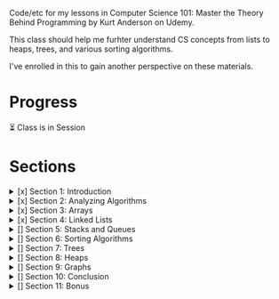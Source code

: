 Code/etc for my lessons in Computer Science 101: Master the Theory Behind Programming by Kurt Anderson on Udemy.

This class should help me furhter understand CS concepts from lists to heaps, trees, and various sorting algorithms. 

I've enrolled in this to gain another perspective on these materials.

# Progress
:hourglass_flowing_sand: Class is in Session

# Sections
<details>
<summary>[x] Section 1: Introduction</summary>

- [x] 1. Introduction
- [x] 2. Binary Number Introduction
- [x] 3. Binary Deca Number Conversion
- [x] 4. Binary Number System Notes
</details>

<details>
<summary>[x] Section 2: Analyzing Algorithms</summary>

- [x] 5. All Notes
- [x] 6. Introduction to Time-Complexity
- [x] 7. Math Refresher: Logarithmic Functions
- [x] 8. Math Refresher: Factorial Functions
- [x] 9. Math Refresher: Algebraic Expressions
- [x] 10. Math Refresher Notes
- [x] 11. n-notation Introduction
- [x] 12. n-notation Scaling
- [x] 13. n-notation Example
- [x] 14. Big O Notation
- [x] 15. n-Notation Notes
- [x] Quiz 2: Big O Notation Quiz
- [x] 16. Big O Real-World Example
</details>

<details>
<summary>[x] Section 3: Arrays</summary>

- [x] 17. How is Data Stored?
- [x] 18. Fixed Array Introduction
- [x] 19. Fixed Array Run Times
- [x] 20. Binary Search Algorithm (Fixed Array Sorted Search)
- [x] 21. Fixed Array Notes
- [x] 22. Circular Arrays
- [x] 23. Dynamic Arrays
- [x] 24. O(1) Approximation
- [x] 25. Circular and Dynamic Array Notes
- [x] 26. Array Review
- [x] 27. Array Real World Examples
- [x] Quiz 3: Array Quiz
</details>

<details>
<summary>[x] Section 4: Linked Lists</summary>

- [x] 28. Nodes
- [x] 29. Singly Linked List
- [x] 30. Linked List Run Times
- [x] 31. Singly-Linked List Notes
- [x] 32. Doubly Linked Lists
- [x] 33. Tail Pointers
- [x] 34. Doubly-Linked List and Tail Pointer Notes
- [x] 35. Linked List Real World Examples
- [x] 36. Linked List Review
- [x] Quiz 4: Linked Lists
</details>

<details>
<summary>[] Section 5: Stacks and Queues</summary>

- [ ] 37. Stacks
- [ ] 38. Stack Examples
- [ ] 39. Stack Notes
- [ ] 40. Queues
- [ ] 41. Queue Examples
- [ ] 42. Queue Notes
- [ ] 43. Queue and Stack Run Times
- [ ] 44. Stack and Queue Real World Examples
- [ ] Quiz 5: Stacks and Queues Quiz
- [ ] 45. Stacks and Queues Quiz Explanation
</details>

<details>
<summary>[] Section 6: Sorting Algorithms</summary>

- [ ] 46. Introduction to Sorting Algorithms
- [ ] 47. Bubble Sort
- [ ] 48. Bubble Sort Notes
- [ ] 49. Selection Sort
- [ ] 50. Selection Sort Notes
- [ ] Quiz 6: Bubble Sort and Selection Sort Quiz
- [ ] 51. Insertion Sort
- [ ] 52. Insertion Sort Notes
- [ ] 53. Quick Sort
- [ ] 54. Quick Sort Run Time
- [ ] 55. Quick Sort Notes
- [ ] Quiz 7: Insertion Sort and Quick Sort Quiz
- [ ] 56. Merge Sort
- [ ] 57. Merge Sort Run Times
- [ ] 58. Merge Sort Notes
- [ ] 59. Stable vs NonStable
- [ ] 60. Stable Vs NonStable Notes
- [ ] Quiz 8: Merge Sort and Stability Quiz
- [ ] 61. Sorting Algorithm Real World Examples
</details>

<details>
<summary>[] Section 7: Trees</summary>

- [ ] 62. Trees
- [ ] 63. Binary Search Trees
- [ ] 64. Binary Search Tree Run Times
- [ ] 65. Tree Notes
- [ ] Quiz 9: Tree Quiz
- [ ] 66. Tree Traversals
- [ ] 67. Tree Real World Example
</details>

<details>
<summary>[] Section 8: Heaps</summary>

- [ ] 68. Heaps Introduction
- [ ] 69. Heap Analysis
- [ ] 70. Heaps Real World Examples
- [ ] 71. Heap Notes
</details>

<details>
<summary>[] Section 9: Graphs</summary>

- [ ] 72. Introduction to Graphs
- [ ] 73. Basic Types of Graphs
- [ ] 74. Graph Terminology
- [ ] 75. Graph Terminology Summary
- [ ] 76. Depth First Search
- [ ] 77. Breadth First Search
- [ ] 78. BFS and DFS Run Times
</details>

<details>
<summary>[] Section 10: Conclusion</summary>

- [ ] 79. Thank You!
</details>

<details>
<summary>[] Section 11: Bonus</summary>

- [ ] 80. Binary to Hex and Back
- [ ] 81. Decimal to Hex and Back
- [ ] 82. Find Max Timing Problem
- [ ] 83. Bonus Lecture
</details>
